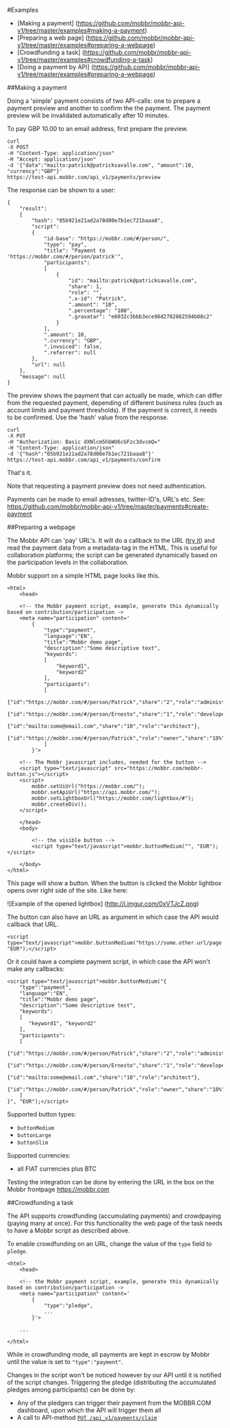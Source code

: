 #Examples

- [Making a payment] (https://github.com/mobbr/mobbr-api-v1/tree/master/examples#making-a-payment)
- [Preparing a web page] (https://github.com/mobbr/mobbr-api-v1/tree/master/examples#preparing-a-webpage)
- [Crowdfunding a task] (https://github.com/mobbr/mobbr-api-v1/tree/master/examples#crowdfunding-a-task)
- [Doing a payment by API] (https://github.com/mobbr/mobbr-api-v1/tree/master/examples#preparing-a-webpage)

##Making a payment

Doing a 'simple' payment consists of two API-calls: one to prepare a payment preview and another to confirm the the payment. The payment preview will be invalidated automatically after 10 minutes.

To pay GBP 10.00 to an email address, first prepare the preview.

    curl 
    -X POST 
    -H "Content-Type: application/json" 
    -H "Accept: application/json" 
    -d '{"data":"mailto:patrick@patricksavalle.com", "amount":10, "currency":"GBP"}' 
    https://test-api.mobbr.com/api_v1/payments/preview

The response can be shown to a user:

    {
        "result": 
        {
            "hash": "05b921e21ad2a78d00e7b1ec721baaa8",
            "script": 
            {
                "id-base": "https://mobbr.com/#/person/",
                "type": "pay",
                "title": "Payment to 'https://mobbr.com/#/person/patrick'",
                "participants": 
                [
                    {
                        "id": "mailto:patrick@patricksavalle.com",
                        "share": 1,
                        "role": "",
                        ".x-id": "Patrick",
                        ".amount": "10",
                        ".percentage": "100",
                        ".gravatar": "e6032c3bbb3ece98d2782862594b08c2"
                    }
                ],
                ".amount": 10,
                ".currency": "GBP",
                ".invoiced": false,
                ".referrer": null
            },
            "url": null
        },
        "message": null
    }

The preview shows the payment that can actually be made, which can differ from the requested payment, depending of different business rules (such as account limits and payment thresholds). If the payment is correct, it needs to be confirmed. Use the 'hash' value from the response.

    curl 
    -X PUT 
    -H "Authorization: Basic dXNlcm5hbWU6cGFzc3dvcmQ=" 
    -H "Content-Type: application/json" 
    -d '{"hash":"05b921e21ad2a78d00e7b1ec721baaa8"}' 
    https://test-api.mobbr.com/api_v1/payments/confirm
    
That's it.

Note that requesting a payment preview does not need authentication.

Payments can be made to email adresses, twitter-ID's, URL's etc. See: https://github.com/mobbr/mobbr-api-v1/tree/master/payments#create-payment


##Preparing a webpage

The Mobbr API can 'pay' URL's. It will do a callback to the URL ([try it](https://mobbr.com/#/task/aHR0cHM6Ly9naXRodWIuY29tL0JpdC1OYXRpb24vdG94Y29yZQ==/view)) and read the payment data from a metadata-tag in the HTML. This is useful for collaboration platforms; the script can be generated dynamically based on the participation levels in the collaboration.

Mobbr support on a simple HTML page looks like this. 

    <html>
        <head>
        
        <!-- the Mobbr payment script, example, generate this dynamically based on contribution/participation ->
        <meta name="participation" content='
            {
                "type":"payment",
                "language":"EN",
                "title":"Mobbr demo page",
                "description":"Some descriptive text",
                "keywords":
                [
                    "keyword1",
                    "keyword2"
                ],
                "participants":
                [
                    {"id":"https://mobbr.com/#/person/Patrick","share":"2","role":"administrator"},
                    {"id":"https://mobbr.com/#/person/Ernesto","share":"1","role":"developer"},
                    {"id":"mailto:some@email.com","share":"10","role":"architect"},
                    {"id":"https://mobbr.com/#/person/Patrick","role":"owner","share":"10%"}
                ]
            }'>
        
        <!-- The Mobbr javascript includes, needed for the button -->
        <script type="text/javascript" src="https://mobbr.com/mobbr-button.js"></script>
        <script>
            mobbr.setUiUrl("https://mobbr.com/");
            mobbr.setApiUrl("https://api.mobbr.com/");
            mobbr.setLightboxUrl("https://mobbr.com/lightbox/#");
            mobbr.createDiv();
        </script>            
        
        </head>
        <body>
        
            <!-- the visible button -->
            <script type="text/javascript">mobbr.buttonMedium("", "EUR");</script>

        </body>
    </html>
    
This page will show a button. When the button is clicked the Mobbr lightbox opens over right side of the site. Like here:
    
![Example of the opened lightbox]
(http://i.imgur.com/0xVTJcZ.png)

The button can also have an URL as argument in which case the API would callback that URL.

    <script type="text/javascript">mobbr.buttonMedium("https://some.other.url/page.html", "EUR");</script>
    
Or it could have a complete payment script, in which case the API won't make any callbacks:

    <script type="text/javascript">mobbr.buttonMedium("{
        "type":"payment",
        "language":"EN",
        "title":"Mobbr demo page",
        "description":"Some descriptive test",
        "keywords":
        [
           "keyword1", "keyword2"
        ],
        "participants":
        [
            {"id":"https://mobbr.com/#/person/Patrick","share":"2","role":"administrator"},
            {"id":"https://mobbr.com/#/person/Ernesto","share":"1","role":"developer"},
            {"id":"mailto:some@email.com","share":"10","role":"architect"},
            {"id":"https://mobbr.com/#/person/Patrick","role":"owner","share":"10%"}
        ]
    }", "EUR");</script>

Supported button types:
- `buttonMedium`
- `buttonLarge`
- `buttonSlim`

Supported currencies:
- all FIAT currencies plus BTC

Testing the integration can be done by entering the URL in the box on the Mobbr frontpage https://mobbr.com

##Crowdfunding a task

The API supports crowdfunding (accumulating payments) and crowdpaying (paying many at once). For this functionality the web page of the task needs to have a Mobbr script as described above.

To enable crowdfunding on an URL, change the value of the `type` field to `pledge`.

    <html>
        <head>
        
        <!-- the Mobbr payment script, example, generate this dynamically based on contribution/participation ->
        <meta name="participation" content='
            {
                "type":"pledge",
                ...
            }'>
        
        ...
        
    </html>

While in crowdfunding mode, all payments are kept in escrow by Mobbr until the value is set to `"type":"payment"`. 
 
Changes in the script won't be noticed however by our API until it is notified of the script changes. Triggering the pledge (distributing the accumulated pledges among participants) can be done by:
- Any of the pledgers can trigger their payment from the MOBBR.COM dashboard, upon which the API will trigger them all
- A call to API-method [`PUT /api_v1/payments/claim`](https://github.com/mobbr/mobbr-api-v1/tree/master/payments#claim-payments) 

